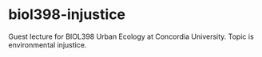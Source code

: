 # biol398-injustice
Guest lecture for BIOL398 Urban Ecology at Concordia University. Topic is environmental injustice.
